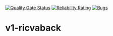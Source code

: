 [![Quality Gate Status](https://sonarcloud.io/api/project_badges/measure?project=vincentferie_v1-ricvaback&metric=alert_status)](https://sonarcloud.io/summary/new_code?id=vincentferie_v1-ricvaback) [![Reliability Rating](https://sonarcloud.io/api/project_badges/measure?project=vincentferie_v1-ricvaback&metric=reliability_rating)](https://sonarcloud.io/summary/new_code?id=vincentferie_v1-ricvaback) [![Bugs](https://sonarcloud.io/api/project_badges/measure?project=vincentferie_v1-ricvaback&metric=bugs)](https://sonarcloud.io/summary/new_code?id=vincentferie_v1-ricvaback)
# v1-ricvaback

